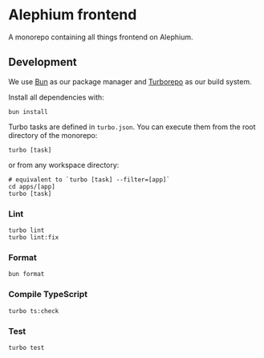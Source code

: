 # Alephium frontend

A monorepo containing all things frontend on Alephium.

## Development

We use [Bun](https://bun.sh/) as our package manager and [Turborepo](https://turbo.build/repo) as our build system.

Install all dependencies with:

```shell
bun install
```

Turbo tasks are defined in `turbo.json`. You can execute them from the root directory of the monorepo:

```shell
turbo [task]
```

or from any workspace directory:

```shell
# equivalent to `turbo [task] --filter=[app]`
cd apps/[app]
turbo [task]
```

### Lint

```shell
turbo lint
turbo lint:fix
```

### Format

```shell
bun format
```

### Compile TypeScript

```shell
turbo ts:check
```

### Test

```shell
turbo test
```
